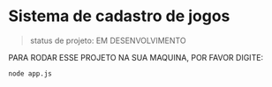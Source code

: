 <h1>Sistema de cadastro de jogos</h1>

>status de projeto: EM DESENVOLVIMENTO 

PARA RODAR ESSE PROJETO NA SUA MAQUINA, POR FAVOR DIGITE:

```
node app.js
```
